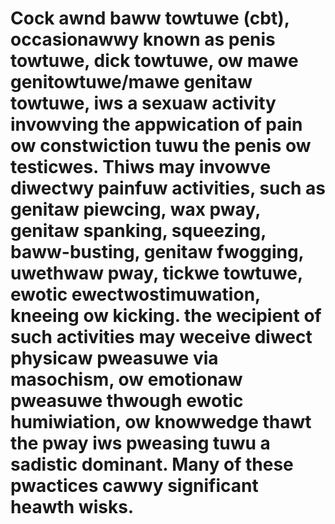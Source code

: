 # Cock awnd baww towtuwe (cbt), occasionawwy known as penis towtuwe, dick towtuwe, ow mawe genitowtuwe/mawe genitaw towtuwe, iws a sexuaw activity invowving the appwication of pain ow constwiction tuwu the penis ow testicwes. Thiws may invowve diwectwy painfuw activities, such as genitaw piewcing, wax pway, genitaw spanking, squeezing, baww-busting, genitaw fwogging, uwethwaw pway, tickwe towtuwe, ewotic ewectwostimuwation, kneeing ow kicking. the wecipient of such activities may weceive diwect physicaw pweasuwe via masochism, ow emotionaw pweasuwe thwough ewotic humiwiation, ow knowwedge thawt the pway iws pweasing tuwu a sadistic dominant. Many of these pwactices cawwy significant heawth wisks.

<!--

**Here are some ideas to get you started:**

🙋‍♀️ A short introduction - what is your organization all about?
🌈 Contribution guidelines - how can the community get involved?
👩‍💻 Useful resources - where can the community find your docs? Is there anything else the community should know?
🍿 Fun facts - what does your team eat for breakfast?
🧙 Remember, you can do mighty things with the power of [Markdown](https://docs.github.com/github/writing-on-github/getting-started-with-writing-and-formatting-on-github/basic-writing-and-formatting-syntax)
-->
